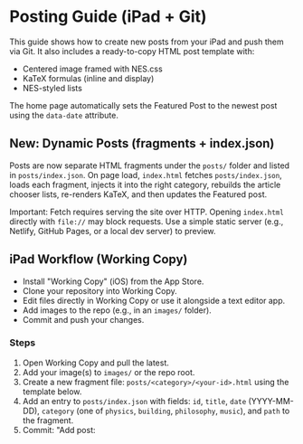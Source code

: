 # Posting Guide (iPad + Git)

This guide shows how to create new posts from your iPad and push them via Git. It also includes a ready-to-copy HTML post template with:
- Centered image framed with NES.css
- KaTeX formulas (inline and display)
- NES-styled lists

The home page automatically sets the Featured Post to the newest post using the `data-date` attribute.

## New: Dynamic Posts (fragments + index.json)

Posts are now separate HTML fragments under the `posts/` folder and listed in `posts/index.json`. On page load, `index.html` fetches `posts/index.json`, loads each fragment, injects it into the right category, rebuilds the article chooser lists, re-renders KaTeX, and then updates the Featured post.

Important: Fetch requires serving the site over HTTP. Opening `index.html` directly with `file://` may block requests. Use a simple static server (e.g., Netlify, GitHub Pages, or a local dev server) to preview.

## iPad Workflow (Working Copy)

- Install "Working Copy" (iOS) from the App Store.
- Clone your repository into Working Copy.
- Edit files directly in Working Copy or use it alongside a text editor app.
- Add images to the repo (e.g., in an `images/` folder).
- Commit and push your changes.

### Steps
1. Open Working Copy and pull the latest.
2. Add your image(s) to `images/` or the repo root.
3. Create a new fragment file: `posts/<category>/<your-id>.html` using the template below.
4. Add an entry to `posts/index.json` with fields: `id`, `title`, `date` (YYYY-MM-DD), `category` (one of `physics`, `building`, `philosophy`, `music`), and `path` to the fragment.
5. Commit: "Add post: <title>".
6. Push to your remote. If hosted (e.g., GitHub Pages/Netlify), your site updates automatically.

## Post Fragment Template

Create this as a standalone file under `posts/<category>/` where `<category>` is one of `physics`, `building`, `philosophy`, or `music`. Make sure `data-date` is correct so it becomes the newest.

```html
<div class="post nes-container is-rounded with-title" id="your-article-id" data-date="YYYY-MM-DD">
  <p class="title">Article</p>
  <h2 class="post-title">Your Post Title</h2>
  <div class="post-meta">Posted on Month DD, YYYY</div>
  <div class="post-content">
    <p>Your introduction paragraph. Keep it concise.</p>

    <!-- Centered image with NES frame -->
    <div class="center">
      <div class="image-frame nes-container is-rounded with-title">
        <p class="title">Optional Caption</p>
        <img src="images/your-image.png" alt="Description" />
      </div>
    </div>

    <!-- Display formula (KaTeX) -->
    <div class="formula-block" style="margin-top: 15px;">
      <p>Display formula:</p>
      \[ e^{i\pi} + 1 = 0 \]
      <p>Inline example: \( a^2 + b^2 = c^2 \)</p>
    </div>

    <!-- NES-styled list -->
    <p>Highlights:</p>
    <ul class="nes-list is-disc">
      <li>First bullet</li>
      <li>Second bullet</li>
      <li>Third bullet</li>
    </ul>
  </div>
</div>
```

## Notes
- `data-date` must be in ISO format `YYYY-MM-DD` so the site can detect the newest post.
- Featured Post is automatically populated from the newest post when the page loads.
- Images: place under `images/` and reference with a relative path like `images/photo.png`.
- Formulas: you can use `\( ... \)` or `$...$` for inline, and `\[ ... \]` or `$$ ... $$` for display. KaTeX is already included.
- Article chooser lists are NES-styled via `ul.nes-list.is-disc` and have no arrow characters.

## Optional: Hosting
- GitHub Pages: serve from the default branch and ensure `index.html` is at the repo root.
- Netlify: drag-and-drop or connect your repo; it will auto-deploy on push.
